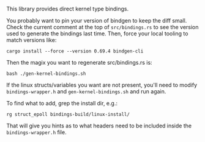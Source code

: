 This library provides direct kernel type bindings.

You probably want to pin your version of bindgen to keep the diff small.
Check the current comment at the top of `src/bindings.rs` to see the
version used to generate the bindings last time. Then, force your local
tooling to match versions like:

    cargo install --force --version 0.69.4 bindgen-cli

Then the magix you want to regenerate src/bindings.rs is:

    bash ./gen-kernel-bindings.sh

If the linux structs/variables you want are not present, you'll need to
modify `bindings-wrapper.h` and `gen-kernel-bindings.sh` and run again.

To find what to add, grep the install dir, e.g.:

    rg struct_epoll bindings-build/linux-install/

That will give you hints as to what headers need to be included inside
the `bindings-wrapper.h` file.

